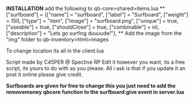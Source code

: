 **INSTALLATION**
add the following to qb-core>shared>items.lua
**
["surfboard"] 		 			 = {["name"] = "surfboard",       	    	["label"] = "Surfboard",	 				["weight"] = 150, 		["type"] = "item", 		["image"] = "surfboard.png", 			["unique"] = true, 	["useable"] = true, 	["shouldClose"] = true,   ["combinable"] = nil,   ["description"] = "Lets go surfing duuuude!"},
**
Add the image from the "img" folder to qb-inventory>html>images

To change location its all in the client.lua

Script made by C45PER @ Spective RP
Edit it however you want, its a free script, its yours to do with as you please. 
All i ask is that if you update it an post it online please give credit. 

**Surfboards are given for free to change this you just need to add the removemoney qbcore function to the surfboard:give event in server.lua**
